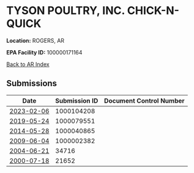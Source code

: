 # TYSON POULTRY, INC. CHICK-N-QUICK

**Location:** ROGERS, AR

**EPA Facility ID:** 100000171164

[Back to AR Index](../../index.md)

## Submissions

| Date | Submission ID | Document Control Number |
|------|--------------|-------------------------|
| [2023-02-06](submissions/1000104208.md) | 1000104208 |  |
| [2019-05-24](submissions/1000079551.md) | 1000079551 |  |
| [2014-05-28](submissions/1000040865.md) | 1000040865 |  |
| [2009-06-04](submissions/1000002382.md) | 1000002382 |  |
| [2004-06-21](submissions/34716.md) | 34716 |  |
| [2000-07-18](submissions/21652.md) | 21652 |  |
